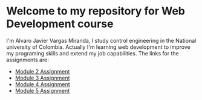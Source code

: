 # Welcome to my repository for Web Development course

I'm Alvaro Javier Vargas Miranda, I study control engineering in the National university of Colombia. Actually I'm learning web development to improve my programing skills and extend my job capabilities.
The links for the assignments are:

- [Module 2 Assignment](https://avalonvx.github.io/coursera_assignments_ajvm/TaskMod2/)
- [Module 3 Assignment](https://avalonvx.github.io/coursera_assignments_ajvm/TaskMod3/)
- [Module 4 Assignment](https://avalonvx.github.io/coursera_assignments_ajvm/TaskMod4/)
- [Module 5 Assignment](https://avalonvx.github.io/coursera_assignments_ajvm/TaskMod5/)
